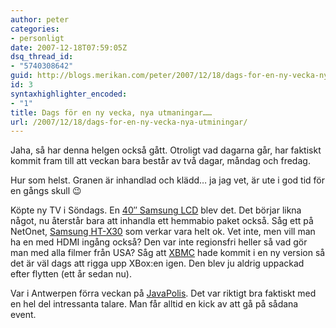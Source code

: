 ```yaml
---
author: peter
categories:
- personligt
date: 2007-12-18T07:59:05Z
dsq_thread_id:
- "5740308642"
guid: http://blogs.merikan.com/peter/2007/12/18/dags-for-en-ny-vecka-nya-utminingar/
id: 3
syntaxhighlighter_encoded:
- "1"
title: Dags för en ny vecka, nya utmaningar……
url: /2007/12/18/dags-for-en-ny-vecka-nya-utminingar/
---
```


Jaha, så har denna helgen också gått. Otroligt vad dagarna går, har faktiskt kommit fram till att veckan bara består av två dagar, måndag och fredag.

Hur som helst. Granen är inhandlad och klädd… ja jag vet, är ute i god tid för en gångs skull 😉

Köpte ny TV i Söndags. En [40&#8243; Samsung LCD](http://www.netonnet.se/item.asp?iid=100368&sid=1004204&SpaceCode=SectionRow2Right) blev det. Det börjar likna något, nu återstår bara att inhandla ett hemmabio paket också. Såg ett på NetOnet, [Samsung HT-X30](http://www.netonnet.se/item.asp?iid=100611) som verkar vara helt ok. Vet inte, men vill man ha en med HDMI ingång också? Den var inte regionsfri heller så vad gör man med alla filmer från USA? Såg att [XBMC](http://www.xboxmediacenter.com/) hade kommit i en ny version så det är väl dags att rigga upp XBox:en igen. Den blev ju aldrig uppackad efter flytten (ett år sedan nu).

Var i Antwerpen förra veckan på [JavaPolis](http://javapolis.com/confluence/display/JP07/Home). Det var riktigt bra faktiskt med en hel del intressanta talare. Man får alltid en kick av att gå på sådana event.
